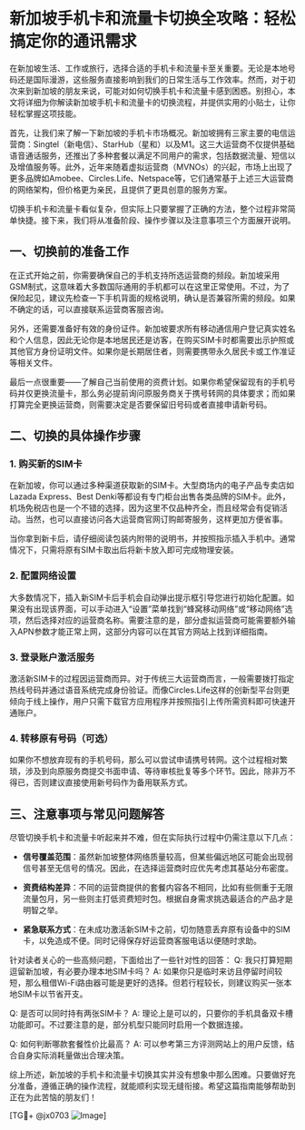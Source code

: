 # 新加坡手机卡和流量卡切换全攻略：轻松搞定你的通讯需求

在新加坡生活、工作或旅行，选择合适的手机卡和流量卡至关重要。无论是本地号码还是国际漫游，这些服务直接影响到我们的日常生活与工作效率。然而，对于初次来到新加坡的朋友来说，可能对如何切换手机卡和流量卡感到困惑。别担心，本文将详细为你解读新加坡手机卡和流量卡的切换流程，并提供实用的小贴士，让你轻松掌握这项技能。

首先，让我们来了解一下新加坡的手机卡市场概况。新加坡拥有三家主要的电信运营商：Singtel（新电信）、StarHub（星和）以及M1。这三大运营商不仅提供基础语音通话服务，还推出了多种套餐以满足不同用户的需求，包括数据流量、短信以及增值服务等。此外，近年来随着虚拟运营商（MVNOs）的兴起，市场上出现了更多品牌如Amobee、Circles.Life、Netspace等，它们通常基于上述三大运营商的网络架构，但价格更为亲民，且提供了更具创意的服务方案。

切换手机卡和流量卡看似复杂，但实际上只要掌握了正确的方法，整个过程非常简单快捷。接下来，我们将从准备阶段、操作步骤以及注意事项三个方面展开说明。

## 一、切换前的准备工作

在正式开始之前，你需要确保自己的手机支持所选运营商的频段。新加坡采用GSM制式，这意味着大多数国际通用的手机都可以在这里正常使用。不过，为了保险起见，建议先检查一下手机背面的规格说明，确认是否兼容所需的频段。如果不确定的话，可以直接联系运营商客服咨询。

另外，还需要准备好有效的身份证件。新加坡要求所有移动通信用户登记真实姓名和个人信息，因此无论你是本地居民还是访客，在购买SIM卡时都需要出示护照或其他官方身份证明文件。如果你是长期居住者，则需要携带永久居民卡或工作准证等相关文件。

最后一点很重要——了解自己当前使用的资费计划。如果你希望保留现有的手机号码并仅更换流量卡，那么务必提前询问原服务商关于携号转网的具体要求；而如果打算完全更换运营商，则需要决定是否要保留旧号码或者直接申请新号码。

## 二、切换的具体操作步骤

### 1. 购买新的SIM卡

在新加坡，你可以通过多种渠道获取新的SIM卡。大型商场内的电子产品专卖店如Lazada Express、Best Denki等都设有专门柜台出售各类品牌的SIM卡。此外，机场免税店也是一个不错的选择，因为这里不仅品种齐全，而且经常会有促销活动。当然，也可以直接访问各大运营商官网订购邮寄服务，这样更加方便省事。

当你拿到新卡后，请仔细阅读包装内附带的说明书，并按照指示插入手机中。通常情况下，只需将原有SIM卡取出后将新卡放入即可完成物理安装。

### 2. 配置网络设置

大多数情况下，插入新SIM卡后手机会自动弹出提示框引导您进行初始化配置。如果没有出现该界面，可以手动进入“设置”菜单找到“蜂窝移动网络”或“移动网络”选项，然后选择对应的运营商名称。需要注意的是，部分虚拟运营商可能需要额外输入APN参数才能正常上网，这部分内容可以在其官方网站上找到详细指南。

### 3. 登录账户激活服务

激活新SIM卡的过程因运营商而异。对于传统三大运营商而言，一般需要拨打指定热线号码并通过语音系统完成身份验证。而像Circles.Life这样的创新型平台则更倾向于线上操作，用户只需下载官方应用程序并按照指引上传所需资料即可快速开通账户。

### 4. 转移原有号码（可选）

如果你不想放弃现有的手机号码，那么可以尝试申请携号转网。这个过程相对繁琐，涉及到向原服务商提交书面申请、等待审核批复等多个环节。因此，除非万不得已，否则建议直接使用新号码作为备用联系方式。

## 三、注意事项与常见问题解答

尽管切换手机卡和流量卡听起来并不难，但在实际执行过程中仍需注意以下几点：

- **信号覆盖范围**：虽然新加坡整体网络质量较高，但某些偏远地区可能会出现弱信号甚至无信号的情况。因此，在选择运营商时应优先考虑其基站分布密度。
  
- **资费结构差异**：不同的运营商提供的套餐内容各不相同，比如有些侧重于无限流量包月，另一些则主打低资费短时包。根据自身需求挑选最适合的产品才是明智之举。

- **紧急联系方式**：在未成功激活新SIM卡之前，切勿随意丢弃原有设备中的SIM卡，以免造成不便。同时记得保存好运营商客服电话以便随时求助。

针对读者关心的一些高频问题，下面给出了一些针对性的回答：
Q: 我只打算短期逗留新加坡，有必要办理本地SIM卡吗？
A: 如果你只是临时来访且停留时间较短，那么租借Wi-Fi路由器可能是更好的选择。但若行程较长，则建议购买一张本地SIM卡以节省开支。

Q: 是否可以同时持有两张SIM卡？
A: 理论上是可以的，只要你的手机具备双卡槽功能即可。不过要注意的是，部分机型只能同时启用一个数据连接。

Q: 如何判断哪款套餐性价比最高？
A: 可以参考第三方评测网站上的用户反馈，结合自身实际消耗量做出合理决策。

综上所述，新加坡的手机卡和流量卡切换其实并没有想象中那么困难。只要做好充分准备，遵循正确的操作流程，就能顺利实现无缝衔接。希望这篇指南能够帮助到正在为此苦恼的朋友们！

[TG💪+ @jx0703 ![Image](https://github.com/user-attachments/assets/dbca1d08-cadb-493c-b0ec-ad6f7a83f270)]